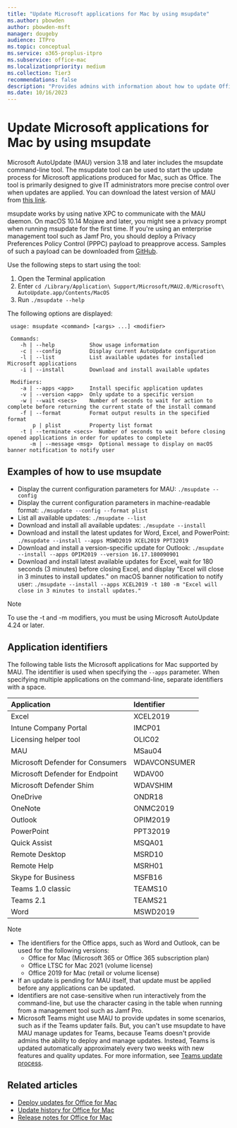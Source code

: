 ```yaml
---
title: "Update Microsoft applications for Mac by using msupdate"
ms.author: pbowden
author: pbowden-msft
manager: dougeby
audience: ITPro
ms.topic: conceptual
ms.service: o365-proplus-itpro
ms.subservice: office-mac
ms.localizationpriority: medium
ms.collection: Tier3
recommendations: false
description: "Provides admins with information about how to update Office and other Microsoft applications for Mac from the command line by using msupdate"
ms.date: 10/16/2023
---
```


# Update Microsoft applications for Mac by using msupdate

Microsoft AutoUpdate (MAU) version 3.18 and later includes the msupdate command-line tool. The msupdate tool can be used to start the update process for Microsoft applications produced for Mac, such as Office. The tool is primarily designed to give IT administrators more precise control over when updates are applied. You can download the latest version of MAU from [this link](https://go.microsoft.com/fwlink/p/?linkid=830196).

msupdate works by using native XPC to communicate with the MAU daemon. On macOS 10.14 Mojave and later, you might see a privacy prompt when running msupdate for the first time. If you're using an enterprise management tool such as Jamf Pro, you should deploy a Privacy Preferences Policy Control (PPPC) payload to preapprove access. Samples of such a payload can be downloaded from [GitHub](https://github.com/pbowden-msft/MobileConfigs/tree/master/Jamf-MSUpdate).

Use the following steps to start using the tool:
1. Open the Terminal application
2. Enter `cd /Library/Application\ Support/Microsoft/MAU2.0/Microsoft\ AutoUpdate.app/Contents/MacOS`
3. Run `./msupdate --help`

The following options are displayed:
```console
 usage: msupdate <command> [<args> ...] <modifier> 

 Commands: 
    -h | --help           Show usage information 
    -c | --config         Display current AutoUpdate configuration 
    -l | --list           List available updates for installed Microsoft applications 
    -i | --install        Download and install available updates 

 Modifiers: 
    -a | --apps <app>     Install specific application updates 
    -v | --version <app>  Only update to a specific version 
    -w | --wait <secs>    Number of seconds to wait for action to complete before returning the current state of the install command 
    -f | --format         Format output results in the specified format 
        p | plist         Property list format
    -t | --terminate <secs>  Number of seconds to wait before closing opened applications in order for updates to complete
       -m | --message <msg>  Optional message to display on macOS banner notification to notify user
```

## Examples of how to use msupdate
- Display the current configuration parameters for MAU:
`./msupdate --config`
- Display the current configuration parameters in machine-readable format:
`./msupdate --config --format plist`
- List all available updates:
`./msupdate --list`
- Download and install all available updates:
`./msupdate --install`
- Download and install the latest updates for Word, Excel, and PowerPoint:
`./msupdate --install --apps MSWD2019 XCEL2019 PPT32019`
- Download and install a version-specific update for Outlook:
`./msupdate --install --apps OPIM2019 --version 16.17.180090901`
- Download and install latest available updates for Excel, wait for 180 seconds (3 minutes) before closing Excel, and display "Excel will close in 3 minutes to install updates." on macOS banner notification to notify user:
`./msupdate --install --apps XCEL2019 -t 180 -m "Excel will close in 3 minutes to install updates."`

> [!NOTE]
> To use the -t and -m modifiers, you must be using Microsoft AutoUpdate 4.24 or later.

## Application identifiers
The following table lists the Microsoft applications for Mac supported by MAU. The identifier is used when specifying the `--apps` parameter. When specifying multiple applications on the command-line, separate identifiers with a space.

| Application                          | Identifier        |
|:-------------------------------------|:------------------|
| Excel                                | XCEL2019          |
| Intune Company Portal                | IMCP01            |
| Licensing helper tool                | OLIC02            |
| MAU                                  | MSau04            |
| Microsoft Defender for Consumers     | WDAVCONSUMER      |
| Microsoft Defender for Endpoint      | WDAV00            |
| Microsoft Defender Shim              | WDAVSHIM          |
| OneDrive                             | ONDR18            |
| OneNote                              | ONMC2019          |
| Outlook                              | OPIM2019          |
| PowerPoint                           | PPT32019          |
| Quick Assist                         | MSQA01            |
| Remote Desktop                       | MSRD10            |
| Remote Help                          | MSRH01            |
| Skype for Business                   | MSFB16            |
| Teams 1.0 classic                    | TEAMS10           |
| Teams 2.1                            | TEAMS21           |
| Word                                 | MSWD2019          |

> [!NOTE]
> - The identifiers for the Office apps, such as Word and Outlook, can be used for the following versions:
>   - Office for Mac (Microsoft 365 or Office 365 subscription plan)
>   - Office LTSC for Mac 2021 (volume license)
>   - Office 2019 for Mac (retail or volume license)
> - If an update is pending for MAU itself, that update must be applied before any applications can be updated.
> - Identifiers are not case-sensitive when run interactively from the command-line, but use the character casing in the table when running from a management tool such as Jamf Pro.
> - Microsoft Teams might use MAU to provide updates in some scenarios, such as if the Teams updater fails. But, you can't use msupdate to have MAU manage updates for Teams, because Teams doesn't provide admins the ability to deploy and manage updates. Instead, Teams is updated automatically approximately every two weeks with new features and quality updates. For more information, see [Teams update process](/microsoftteams/teams-client-update).

## Related articles

- [Deploy updates for Office for Mac](deploy-updates-for-office-for-mac.md)
- [Update history for Office for Mac](/officeupdates/update-history-office-for-mac)
- [Release notes for Office for Mac](/officeupdates/release-notes-office-for-mac)
